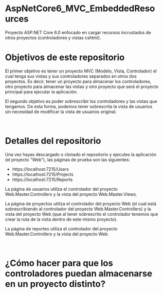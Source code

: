 # AspNetCore6_MVC_EmbeddedResources
Proyecto ASP.NET Core 6.0 enfocado en cargar recursos incrustados de otros proyectos (controladores y vistas cshtml).

# Objetivos de este repositorio
<p>El primer objetivo es tener un proyecto MVC (Modelo, Vista, Controlador) el cual tenga sus vistas y sus controladores separados en otros dos proyectos. Es decir, tener un proyecto para almacenar los controladores, otro proyecto para almacenar las vistas y otro proyecto que será el proyecto principal para ejecutar la aplicación.</p>
<p>El segundo objetivo es poder sobrescribir los controladores y las vistas que tengamos. De esta forma, podemos tener sobrescrita la vista de usuarios sin necesidad de modificar la vista de usuarios original.</p>
<br />

# Detalles del repositorio
<p>Una vez hayas descargado o clonado el repositorio y ejecutes la aplicación (el proyecto "Web"), las páginas de prueba son las siguientes:</p>
<ul>
	<li>https://localhost:7215/Users</li>
	<li>https://localhost:7215/Projects</li>
	<li>https://localhost:7215/Reports</li>
</ul>
<p>La página de usuarios utiliza el controlador del proyecto Web.Master.Controllers y la vista del proyecto Web.Master.Views.</p>
<p>La página de proyectos utiliza el controlador del proyecto Web (el cual está sobrescribiendo al controlador del proyecto Web.Master.Controllers) y la vista del proyecto Web (que al tener sobrescrito el controlador tenemos que crear la ruta de la vista dentro de este mismo proyecto).</p>
<p>La página de reportes utiliza el controlador del proyecto Web.Master.Controllers y la vista del proyecto Web.</p>
<br />

# ¿Cómo hacer para que los controladores puedan almacenarse en un proyecto distinto?
<p></p>

